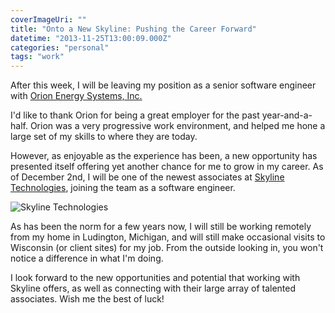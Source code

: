 ```yaml
---
coverImageUri: ""
title: "Onto a New Skyline: Pushing the Career Forward"
datetime: "2013-11-25T13:00:09.000Z"
categories: "personal"
tags: "work"
---
```


After this week, I will be leaving my position as a senior software engineer with [Orion Energy Systems, Inc.](http://www.oesx.com/ "Orion Energy Systems, Inc.")

I'd like to thank Orion for being a great employer for the past year-and-a-half. Orion was a very progressive work environment, and helped me hone a large set of my skills to where they are today.

However, as enjoyable as the experience has been, a new opportunity has presented itself offering yet another chance for me to grow in my career. As of December 2nd, I will be one of the newest associates at [Skyline Technologies](http://skylinetechnologies.com/ "Skyline Technologies"), joining the team as a software engineer.

![Skyline Technologies](http://assets.brandonmartinez.com/brandonmartinez/2013/11/skyline_logo_header.png)

As has been the norm for a few years now, I will still be working remotely from my home in Ludington, Michigan, and will still make occasional visits to Wisconsin (or client sites) for my job. From the outside looking in, you won't notice a difference in what I'm doing.

I look forward to the new opportunities and potential that working with Skyline offers, as well as connecting with their large array of talented associates. Wish me the best of luck!

